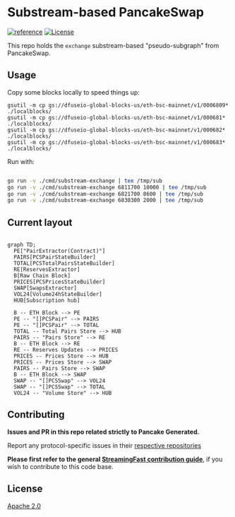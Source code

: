 # Substream-based PancakeSwap
[![reference](https://img.shields.io/badge/godoc-reference-5272B4.svg?style=flat-square)](https://pkg.go.dev/github.com/streamingfast/substream-pancakeswap)
[![License](https://img.shields.io/badge/License-Apache%202.0-blue.svg)](https://opensource.org/licenses/Apache-2.0)

This repo holds the `exchange` substream-based "pseudo-subgraph" from PancakeSwap.


## Usage

Copy some blocks locally to speed things up:

```
gsutil -m cp gs://dfuseio-global-blocks-us/eth-bsc-mainnet/v1/0006809* ./localblocks/
gsutil -m cp gs://dfuseio-global-blocks-us/eth-bsc-mainnet/v1/000681* ./localblocks/
gsutil -m cp gs://dfuseio-global-blocks-us/eth-bsc-mainnet/v1/000682* ./localblocks/
gsutil -m cp gs://dfuseio-global-blocks-us/eth-bsc-mainnet/v1/000683* ./localblocks/
```

Run with:

```bash

go run -v ./cmd/substream-exchange | tee /tmp/sub
go run -v ./cmd/substream-exchange 6811700 10000 | tee /tmp/sub
go run -v ./cmd/substream-exchange 6821700 8600 | tee /tmp/sub
go run -v ./cmd/substream-exchange 6830300 2000 | tee /tmp/sub
```


## Current layout

```mermaid

graph TD;
  PE["PairExtractor(Contract)"]
  PAIRS[PCSPairStateBuilder]
  TOTAL[PCSTotalPairsStateBuilder]
  RE[ReservesExtractor]
  B[Raw Chain Block]
  PRICES[PCSPricesStateBuilder]
  SWAP[SwapsExtractor]
  VOL24[Volume24hStateBuilder]
  HUB[Subscription hub]

  B -- ETH Block --> PE
  PE -- "[]PCSPair" --> PAIRS
  PE -- "[]PCSPair" --> TOTAL
  TOTAL -- Total Pairs Store --> HUB
  PAIRS -- "Pairs Store" --> RE
  B -- ETH Block --> RE
  RE -- Reserves Updates --> PRICES
  PRICES -- Prices Store --> HUB
  PRICES -- Prices Store --> SWAP
  PAIRS -- Pairs Store --> SWAP
  B -- ETH Block --> SWAP
  SWAP -- "[]PCSSwap" --> VOL24
  SWAP -- "[]PCSSwap" --> TOTAL
  VOL24 -- "Volume Store" --> HUB
```

## Contributing

**Issues and PR in this repo related strictly to Pancake Generated.**

Report any protocol-specific issues in their
[respective repositories](https://github.com/streamingfast/streamingfast#protocols)

**Please first refer to the general
[StreamingFast contribution guide](https://github.com/streamingfast/streamingfast/blob/master/CONTRIBUTING.md)**,
if you wish to contribute to this code base.

## License

[Apache 2.0](LICENSE)

